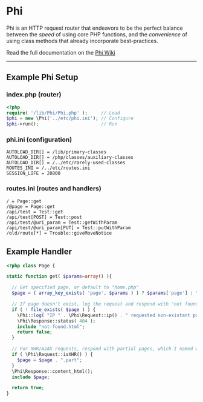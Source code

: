 # Phi

Phi is an HTTP request router that endeavors to be the perfect balance between the _speed_ of using core PHP functions, and the _convenience_ of using class methods that already incorporate best-practices.

Read the full documentation on the [Phi Wiki](https://github.com/lacockj/phi/wiki)

---

## Example Phi Setup

### index.php (router)
```php
<?php
require( '/lib/Phi/Phi.php' );     // Load
$phi = new \Phi('../etc/phi.ini'); // Configure
$phi->run();                       // Run
```

### phi.ini (configuration)
```
AUTOLOAD_DIR[] = /lib/primary-classes
AUTOLOAD_DIR[] = /php/classes/auxiliary-classes
AUTOLOAD_DIR[] = /../etc/rarely-used-classes
ROUTES_INI = /../etc/routes.ini
SESSION_LIFE = 28800
```

### routes.ini (routes and handlers)
```
/ = Page::get
/@page = Page::get
/api/test = Test::get
/api/test[POST] = Test::post
/api/test/@uri_param = Test::getWithParam
/api/test/@uri_param[PUT] = Test::putWithParam
/old/route[*] = Trouble::giveMoveNotice
```

## Example Handler

```php
<?php class Page {

static function get( $params=array() ){

  // Get specified page, or default to "home.php"
  $page = ( array_key_exists( 'page', $params ) ) ? $params['page'] : "home.php";

  // If page doesn't exist, log the request and respond with "not found"
  if ( ! file_exists( $page ) ) {
    \Phi::log( "IP " . \Phi\Request::ip() . " requested non-existant page " . $page );
    \Phi\Response::status( 404 );
    include "not-found.html";
    return false;
  }

  // For XHR/AJAX requests, respond with partial pages, which I named with ".part" endings.
  if ( \Phi\Request::isXHR() ) {
    $page = $page . ".part";
  }
  \Phi\Response::content_html();
  include $page;

  return true;
}
```
